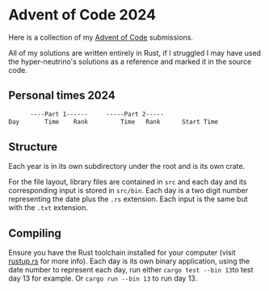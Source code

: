 # Advent of Code 2024

Here is a collection of my [Advent of Code](https://adventofcode.com/) submissions.

All of my solutions are written entirely in Rust, if I struggled I may have used the hyper-neutrino's solutions as a reference and marked it in the source code.

## Personal times 2024

```txt
      ----Part 1------     -----Part 2-----
Day       Time    Rank         Time   Rank      Start Time

```

## Structure

Each year is in its own subdirectory under the root and is its own crate.

For the file layout, library files are contained in `src` and each day and its corresponding input is stored in `src/bin`. Each day is a two digit number representing the date plus the `.rs` extension. Each input is the same but with the `.txt` extension.

## Compiling

Ensure you have the Rust toolchain installed for your computer (visit [rustup.rs](https://rustup.rs) for more info).
Each day is its own binary application, using the date number to represent each day,
run either `cargo test --bin 13`to test day 13 for example. Or `cargo run --bin 13`
to run day 13.
